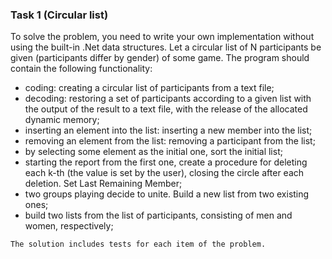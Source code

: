 ### Task 1 (Circular list)
To solve the problem, you need to write your own implementation without using the built-in .Net data structures.
Let a circular list of N participants be given (participants differ by gender) of some game. The program should contain the following functionality:
* coding: creating a circular list of participants from a text file;
* decoding: restoring a set of participants according to a given list with the output of the result to a text file, with the release of the allocated dynamic memory;
* inserting an element into the list: inserting a new member into the list;
* removing an element from the list: removing a participant from the list;
* by selecting some element as the initial one, sort the initial list;
* starting the report from the first one, create a procedure for deleting each k-th (the value is set by the user), closing the circle after each deletion. Set Last Remaining Member;
* two groups playing decide to unite. Build a new list from two existing ones;
* build two lists from the list of participants, consisting of men and women, respectively;

`The solution includes tests for each item of the problem.`